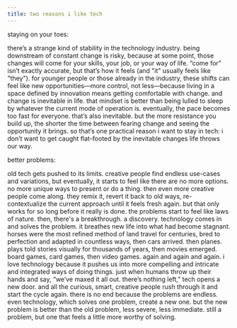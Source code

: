 ```yaml
---
title: two reasons i like tech
---
```


staying on your toes:

there’s a strange kind of stability in the technology industry. being downstream of constant change is risky, because at some point, those changes will come for your skills, your job, or your way of life. “come for” isn’t exactly accurate, but that’s how it feels (and "it" usually feels like "they"). for younger people or those already in the industry, these shifts can feel like new opportunities—more control, not less—because living in a space defined by innovation means getting comfortable with change. and change is inevitable in life. that mindset is better than being lulled to sleep by whatever the current mode of operation is. eventually, the pace becomes too fast for everyone. that’s also inevitable. but the more resistance you build up, the shorter the time between fearing change and seeing the opportunity it brings. so that’s one practical reason i want to stay in tech: i don’t want to get caught flat-footed by the inevitable changes life throws our way.


better problems: 

old tech gets pushed to its limits. creative people find endless use-cases and variations, but eventually, it starts to feel like there are no more options. no more unique ways to present or do a thing. then even more creative people come along. they remix it, revert it back to old ways, re-contextualize the current approach until it feels fresh again. but that only works for so long before it really is done. the problems start to feel like laws of nature. then, there's a breakthrough. a discovery. technology comes in and solves the problem. it breathes new life into what had become stagnant. horses were the most refined method of land travel for centuries, bred to perfection and adapted in countless ways, then cars arrived. then planes. plays told stories visually for thousands of years, then movies emerged.
board games, card games, then video games. again and again and again. i love technology because it pushes us into more compelling and intricate and integrated ways of doing things. just when humans throw up their hands and say, “we’ve maxed it all out. there’s nothing left,” tech opens a new door. and all the curious, smart, creative people rush through it and start the cycle again. there is no end because the problems are endless. even technology, which solves one problem, create a new one. but the new problem is better than the old problem, less severe, less immediate. still a problem, but one that feels a little more worthy of solving.
